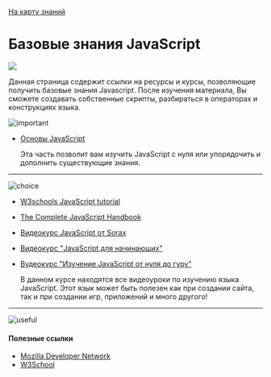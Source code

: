 [На карту знаний](https://github.com/js-machine/dashboard/blob/master/knowledge-map/MAP.md#basic)

# Базовые знания JavaScript
![](https://github.com/js-machine/dashboard/blob/master/knowledge-map/images/roadmap-basic.png)

Данная страница содержит ссылки на ресурсы и курсы, позволяющие получить базовые знания Javascript. После изучения материала, Вы сможете создавать собственные скрипты, разбираться в операторах и конструкциях языка.

![important]
* [Основы JavaScript](https://learn.javascript.ru/first-steps)

  Эта часть позволит вам изучить JavaScript с нуля или упорядочить и дополнить существующие знания.
---

![choice]
* [W3schools JavaScript tutorial](https://www.w3schools.com/js/default.asp)

* [The Complete JavaScript Handbook](https://medium.freecodecamp.org/the-complete-javascript-handbook-f26b2c71719c)

* [Видеокурс JavaScript от Sorax](https://www.youtube.com/playlist?list=PL363QX7S8MfSxcHzvkNEqMYbOyhLeWwem)

* [Видеокурс "JavaScript для начинающих"](https://www.youtube.com/playlist?list=PLypd1VrGv7FNmdnnSgW91SfMqFVnrz90y)

* [Вудеокурс "Изучение JavaScript от нуля до гуру"](https://www.youtube.com/playlist?list=PL0lO_mIqDDFUGX9k45bZFuz1ixTvUhd7b)

  В данном курсе находятся все видеоуроки по изучению языка JavaScript. Этот язык может быть полезен как при создании сайта, так и при создании игр, приложений и много другого!
---

![useful]
#### Полезные ссылки

* [Mozilla Developer Network](https://developer.mozilla.org/en-US/docs/Web/JavaScript)
* [W3School](https://www.w3schools.com/)

[important]: https://github.com/js-machine/dashboard/blob/master/knowledge-map/images/important.png
[choice]: https://github.com/js-machine/dashboard/blob/master/knowledge-map/images/choice.png
[useful]: https://github.com/js-machine/dashboard/blob/master/knowledge-map/images/useful.png
